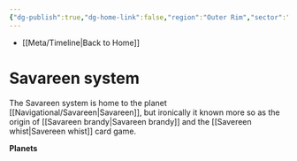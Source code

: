 ```yaml
---
{"dg-publish":true,"dg-home-link":false,"region":"Outer Rim","sector":"Savareen","grid":"R-16","aliases":[],"tags":["map","system","outerrim","savareen","corellian"],"permalink":"/navigational/savareen-system/","dgHomeLink":false,"dgPassFrontmatter":true}
---
```


- [[Meta/Timeline\|Back to Home]]

# Savareen system
The Savareen system is home to the planet [[Navigational/Savareen\|Savareen]], but ironically it known more so as the origin of [[Savareen brandy\|Savareen brandy]] and the [[Savereen whist\|Savereen whist]] card game. 

**Planets**

